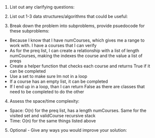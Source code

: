 1. List out any clarifying questions:


2. List out 1-3 data structures/algorithms that could be useful:


3. Break down the problem into subproblems, provide psuedocode for these subproblems:
- Because I know that I have numCourses, which gives me a range to work with. I have a courses that I can verify
- As for the preq list, I can create a relationship with a list of length numCourses, making the indexes the course and the value a list of preqs
- Create a helper function that checks each course and returns True if it can be completed
- Use a set to make sure Im not in a loop
- If a course has an empty list, it can be completed 
- If I end up in a loop, than I can return False as there are classes that need to be completed to do the other

4. Assess the space/time complexity:
- Space: O(n) for the preq list, has a length numCourses. Same for the visited set and validCourse recursive stack
- Time: O(n) for the same things listed above

5. Optional - Give any ways you would improve your solution: